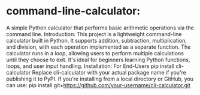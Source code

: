 # command-line-calculator:
A simple Python calculator that performs basic arithmetic operations via the command line.
Introduction:
This project is a lightweight command-line calculator built in Python. It supports addition, subtraction, multiplication, and division, with each operation implemented as a separate function. The calculator runs in a loop, allowing users to perform multiple calculations until they choose to exit. It's ideal for beginners learning Python functions, loops, and user input handling.
Installation:
For End-Users
pip install cli-calculator
Replace cli-calculator with your actual package name if you're publishing it to PyPI. If you're installing from a local directory or GitHub, you can use:
pip install git+https://github.com/your-username/cli-calculator.git

